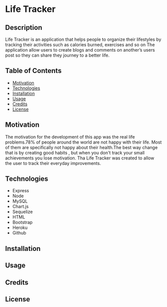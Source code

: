 # Life Tracker 


## Description
Life Tracker is an application that helps people to organize their lifestyles by tracking their activities such as calories burned, exercises and so on
The application allow users to create blogs and comments on another’s users post so they can share they journey to a better life.

## Table of Contents

- [Motivation](#motivation)
- [Technologies ](#technologies )
- [Installation](#installation)
- [Usage](#usage)
- [Credits](#credits)
- [License](#license)


## Motivation 

The motivation for the development of this app was the real life problems.78% of people around the world are not happy with their life. Most of them are specifically not happy about their health.The best way change that is by creating good habits , but when you don't track your small achievements you lose motivation. Tha Life Tracker was created to allow the user to track their everyday improvements.

## Technologies 

 - Express
 - Node
 - MySQL
 - Chart.js
 - Sequelize
 - HTML
 - Bootstrap
 - Heroku
 - Github

## Installation 

## Usage 

## Credits

## License 

